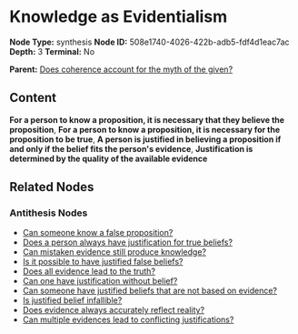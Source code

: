 # Knowledge as Evidentialism

**Node Type:** synthesis
**Node ID:** 508e1740-4026-422b-adb5-fdf4d1eac7ac
**Depth:** 3
**Terminal:** No

**Parent:** [Does coherence account for the myth of the given?](does-coherence-account-for-the-myth-of-the-given-antithesis-8d1e0418-314c-4772-b513-77d1bc78c44f.md)

## Content

**For a person to know a proposition, it is necessary that they believe the proposition**, **For a person to know a proposition, it is necessary for the proposition to be true**, **A person is justified in believing a proposition if and only if the belief fits the person's evidence**, **Justification is determined by the quality of the available evidence**

## Related Nodes

### Antithesis Nodes

- [Can someone know a false proposition?](can-someone-know-a-false-proposition-antithesis-1abf3e49-c35e-4442-9047-3b788f87fd00.md)
- [Does a person always have justification for true beliefs?](does-a-person-always-have-justification-for-true-beliefs-antithesis-0d02727b-165b-4bb9-a779-b4e42fe81f28.md)
- [Can mistaken evidence still produce knowledge?](can-mistaken-evidence-still-produce-knowledge-antithesis-9244ed3e-2abc-4e7b-8af9-5c0eb4e1611c.md)
- [Is it possible to have justified false beliefs?](is-it-possible-to-have-justified-false-beliefs-antithesis-87de74bf-55de-4107-803e-7162d39214f7.md)
- [Does all evidence lead to the truth?](does-all-evidence-lead-to-the-truth-antithesis-4092386c-505d-43e4-a976-3a5acc79359e.md)
- [Can one have justification without belief?](can-one-have-justification-without-belief-antithesis-f39668ba-05cb-4079-9e25-0f9031bfaa6f.md)
- [Can someone have justified beliefs that are not based on evidence?](can-someone-have-justified-beliefs-that-are-not-based-on-evidence-antithesis-f1f8fb79-2ad1-45bf-b0a9-c4b756de9312.md)
- [Is justified belief infallible?](is-justified-belief-infallible-antithesis-1bc11ed6-8712-46c2-a339-490029245ddf.md)
- [Does evidence always accurately reflect reality?](does-evidence-always-accurately-reflect-reality-antithesis-ff2eb4ce-790c-4820-8b96-4fbf78cb0baf.md)
- [Can multiple evidences lead to conflicting justifications?](can-multiple-evidences-lead-to-conflicting-justifications-antithesis-addaf5e6-c9e2-4c20-9f31-2673b851a089.md)

